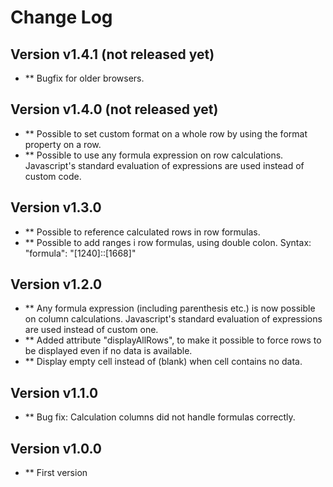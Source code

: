 # Change Log

## Version v1.4.1 (not released yet)
* ** Bugfix for older browsers.

## Version v1.4.0 (not released yet)
* ** Possible to set custom format on a whole row by using the format property on a row.
* ** Possible to use any formula expression on row calculations. Javascript's standard evaluation of expressions are used instead of custom code.

## Version v1.3.0
* ** Possible to reference calculated rows in row formulas.
* ** Possible to add ranges i row formulas, using double colon. Syntax: "formula": "[1240]::[1668]"

## Version v1.2.0
* ** Any formula expression (including parenthesis etc.) is now possible on column calculations. Javascript's standard evaluation of expressions are used instead of custom one.
* ** Added attribute "displayAllRows", to make it possible to force rows to be displayed even if no data is available.
* ** Display empty cell instead of (blank) when cell contains no data.

## Version v1.1.0
* ** Bug fix: Calculation columns did not handle formulas correctly.

## Version v1.0.0
* ** First version
